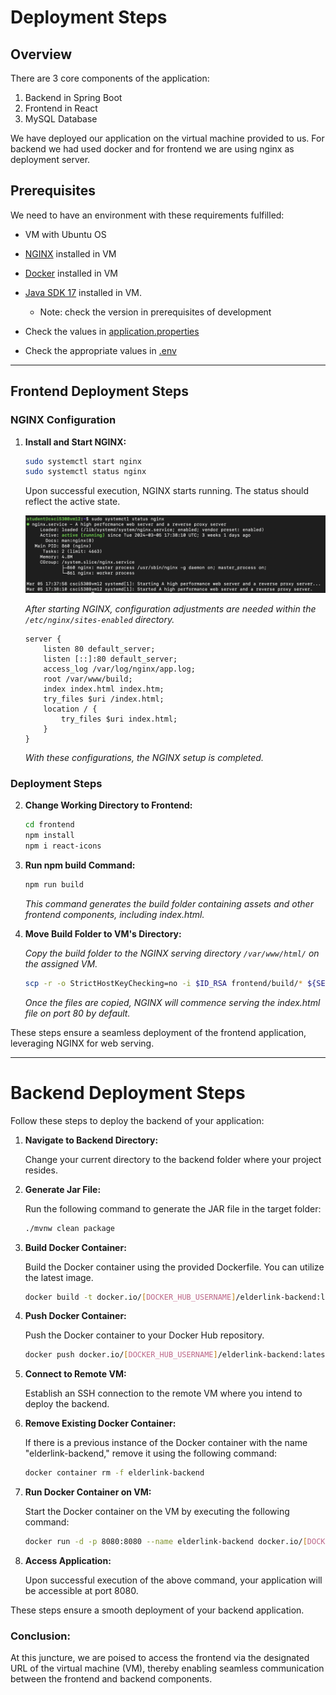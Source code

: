 # Deployment Steps

## Overview

There are 3 core components of the application:
1. Backend in Spring Boot
2. Frontend in React
3. MySQL Database 

We have deployed our application on the virtual machine provided to us.
For backend we had used docker and for frontend we are using nginx as deployment server.

## Prerequisites
We need to have an environment with these requirements fulfilled:

- VM with Ubuntu OS

- [NGINX](https://www.nginx.com/) installed in VM

- [Docker](https://docs.docker.com/engine/install/) installed in VM 

- [Java SDK 17](https://www.oracle.com/ca-en/java/technologies/downloads/#java17) installed in VM. 
    - Note: check the version in prerequisites of development

- Check the values in [application.properties](./backend/src/main/resources/application.properties)

- Check the appropriate values in [.env](./frontend/.env)


---

## Frontend Deployment Steps

### NGINX Configuration

1. **Install and Start NGINX:**

    ```bash
    sudo systemctl start nginx
    sudo systemctl status nginx
    ```

    Upon successful execution, NGINX starts running. The status should reflect the active state.

    ![NGINX Status](image-1.png)

    *After starting NGINX, configuration adjustments are needed within the `/etc/nginx/sites-enabled` directory.*

    ```nginx
    server {
        listen 80 default_server;
        listen [::]:80 default_server;
        access_log /var/log/nginx/app.log;
        root /var/www/build;
        index index.html index.htm;
        try_files $uri /index.html;
        location / {
            try_files $uri index.html;
        }
    }
    ```

    *With these configurations, the NGINX setup is completed.*

### Deployment Steps

2. **Change Working Directory to Frontend:**

    ```bash
    cd frontend
    npm install
    npm i react-icons
    ```

3. **Run npm build Command:**

    ```bash
    npm run build
    ```

    *This command generates the build folder containing assets and other frontend components, including index.html.*

4. **Move Build Folder to VM's Directory:**

    *Copy the build folder to the NGINX serving directory `/var/www/html/` on the assigned VM.*

    ```bash
    scp -r -o StrictHostKeyChecking=no -i $ID_RSA frontend/build/* ${SERVER_USER}@${SERVER_IP}:/var/www/html/
    ```

    *Once the files are copied, NGINX will commence serving the index.html file on port 80 by default.*

These steps ensure a seamless deployment of the frontend application, leveraging NGINX for web serving.

---

# Backend Deployment Steps

Follow these steps to deploy the backend of your application:

1. **Navigate to Backend Directory:**

    Change your current directory to the backend folder where your project resides.

2. **Generate Jar File:**

    Run the following command to generate the JAR file in the target folder:

    ```bash
    ./mvnw clean package
    ```

3. **Build Docker Container:**

    Build the Docker container using the provided Dockerfile. You can utilize the latest image.

    ```bash
    docker build -t docker.io/[DOCKER_HUB_USERNAME]/elderlink-backend:latest .
    ```

4. **Push Docker Container:**

    Push the Docker container to your Docker Hub repository.

    ```bash
    docker push docker.io/[DOCKER_HUB_USERNAME]/elderlink-backend:latest
    ```

5. **Connect to Remote VM:**

    Establish an SSH connection to the remote VM where you intend to deploy the backend.

6. **Remove Existing Docker Container:**

    If there is a previous instance of the Docker container with the name "elderlink-backend," remove it using the following command:

    ```bash
    docker container rm -f elderlink-backend
    ```

7. **Run Docker Container on VM:**

    Start the Docker container on the VM by executing the following command:

    ```bash
    docker run -d -p 8080:8080 --name elderlink-backend docker.io/[DOCKER_HUB_USERNAME]/elderlink-backend:latest
    ```

8. **Access Application:**

    Upon successful execution of the above command, your application will be accessible at port 8080.

These steps ensure a smooth deployment of your backend application.



### **Conclusion:**
At this juncture, we are poised to access the frontend via the designated URL of the virtual machine (VM), thereby enabling seamless communication between the frontend and backend components.